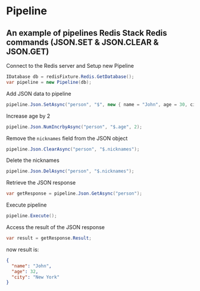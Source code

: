 # Pipeline
## An example of pipelines Redis Stack Redis commands (JSON.SET & JSON.CLEAR & JSON.GET)

Connect to the Redis server and Setup new Pipeline
```csharp
IDatabase db = redisFixture.Redis.GetDatabase();
var pipeline = new Pipeline(db);
```


Add JSON data to pipeline
```csharp
pipeline.Json.SetAsync("person", "$", new { name = "John", age = 30, city = "New York", nicknames = new[] { "John", "Johny", "Jo" } });
```

Increase age by 2
```csharp
pipeline.Json.NumIncrbyAsync("person", "$.age", 2);
```

Remove the ```nicknames``` field from the JSON object
```csharp
pipeline.Json.ClearAsync("person", "$.nicknames");
```

Delete the nicknames
```csharp
pipeline.Json.DelAsync("person", "$.nicknames");
```

Retrieve the JSON response
```csharp
var getResponse = pipeline.Json.GetAsync("person");
```

Execute pipeline
```csharp
pipeline.Execute();
```

Access the result of the JSON response
```csharp
var result = getResponse.Result;
```
now result is:
```json
{
  "name": "John",
  "age": 32,
  "city": "New York"
}
```
